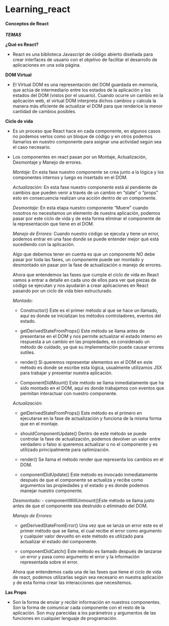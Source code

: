 # Learning_react


#### Conceptos de React

___TEMAS___

**¿Qué es React?**
- React es una biblioteca Javascript de código abierto diseñada para crear interfaces de usuario con el objetivo de facilitar el desarrollo de aplicaciones en una sola página.

**DOM Virtual**
  - El Virtual DOM es una representación del DOM guardada en memoria, que actúa de intermediario entre los estados de la aplicación y los estados del DOM (vistos por el usuario). Cuando ocurre un cambio en la aplicación web, el virtual DOM interpreta dichos cambios y calcula la manera más eficiente de actualizar el DOM para que renderice la menor cantidad de cambios posibles.
  
**Ciclo de vida**

- Es un proceso que React hace en cada componente, en algunos casos no podemos verlos como un bloque de código y en otros podemos llamarlos en nuestro componente para asignar una actividad según sea el caso necesario.

- Los componentes en react pasan por un Montaje, Actualización, Desmontaje y Manejo de errores.

    *Montaje:* En esta fase nuestro componente se crea junto a la lógica y los componentes internos y luego es insertado en el DOM.
     
    *Actualización:* En esta fase nuestro componente está al pendiente de cambios que pueden venir a través de un cambio en “state” o “props” 
                        esto en consecuencia realizan una acción dentro de un componente.
                        
    *Desmontaje:* En esta etapa nuestro componente “Muere” cuando nosotros no necesitamos un elemento de nuestra aplicación, podemos pasar por este ciclo de vida y de esta 
                    forma eliminar el componente de la representación que tiene en el DOM.

    *Manejo de Errores:* Cuando nuestro código se ejecuta y tiene un error, podemos entrar en una fase donde se puede entender mejor qué está sucediendo con la aplicación.

    Algo que debemos tener en cuenta es que un componente NO debe pasar por toda las fases, un componente puede ser montado y desmontado sin pasar por la fase 
    de actualización o manejo de errores.

    Ahora que entendemos las fases que cumple el ciclo de vida en React vamos a entrar a detalle en cada uno de ellos para ver qué piezas de código se ejecutan y 
    nos ayudarán a crear aplicaciones en React pasando por un ciclo de vida bien estructurado.

    *Montado:* 
     - Constructor() Este es el primer método al que se hace un llamado, aquí es donde se inicializan los métodos controladores, eventos del estado.
            
     - getDerivedStateFromProps() Este método se llama antes de presentarse en el DOM y nos permite actualizar el estado interno en respuesta a un cambio
              en las propiedades, es considerado un método de cuidado, ya que su implementación puede causar errores sutiles.
              
     - render() Si queremos representar elementos en el DOM en este método es donde se escribe esta lógica, usualmente utilizamos JSX para trabajar y presentar 
                nuestra aplicación.
                
     - ComponentDidMount() Este método se llama inmediatamente que ha sido montado en el DOM, aquí es donde trabajamos con eventos que permitan interactuar con 
                           nuestro componente.

    *Actualización:*        
     - getDerivedStateFromProps() Este método es el primero en ejecutarse en la fase de actualización y funciona de la misma forma que en el montaje.
        
     - shouldComponentUpdate() Dentro de este método se puede controlar la fase de actualización, podemos devolver un valor entre verdadero o 
            falso si queremos actualizar o no el componente y es utilizado principalmente para optimización.
        
     - render() Se llama el método render que representa los cambios en el DOM.
        
     - componentDidUpdate() Este método es invocado inmediatamente después de que el componente se actualiza y recibe como argumentos las propiedades y 
           el estado y es donde podemos manejar nuestro componente.

    *Desmontado:*
      - componentWillUnmount()Este método se llama justo antes de que el componente sea destruido o eliminado del DOM.
      
    *Manejo de Errores:*
     - getDerivedStateFromError() Una vez que se lanza un error este es el primer método que se llama, el cual recibe el error como argumento y cualquier 
         valor devuelto en este método es utilizado para actualizar el estado del componente.
         
     - componentDidCatch() Este método es llamado después de lanzarse un error y pasa como argumento el error y la información representada sobre el error.

    Ahora que entendemos cada una de las fases que tiene el ciclo de vida de react, podemos utilizarlas según sea necesario en nuestra aplicación y de esta forma crear 
    las interacciones que necesitemos.


**Las Props**
- Son la forma de enviar y recibir información en nuestros componentes. Son la forma de comunicar cada componente con el resto de la aplicación. 
  Son muy parecidas a los   parámetros y argumentos de las funciones en cualquier lenguaje de programación.
